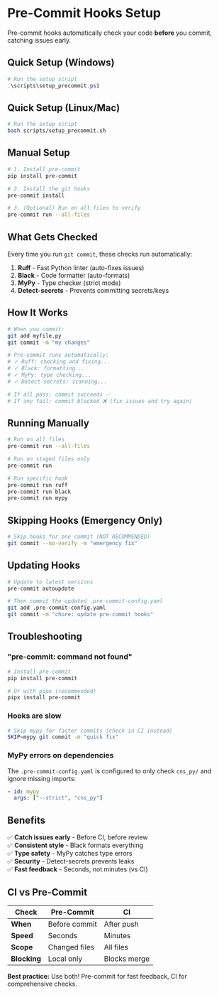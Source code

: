# Pre-Commit Hooks Setup

Pre-commit hooks automatically check your code **before** you commit, catching issues early.

## Quick Setup (Windows)

```powershell
# Run the setup script
.\scripts\setup_precommit.ps1
```

## Quick Setup (Linux/Mac)

```bash
# Run the setup script
bash scripts/setup_precommit.sh
```

## Manual Setup

```bash
# 1. Install pre-commit
pip install pre-commit

# 2. Install the git hooks
pre-commit install

# 3. (Optional) Run on all files to verify
pre-commit run --all-files
```

## What Gets Checked

Every time you run `git commit`, these checks run automatically:

1. **Ruff** - Fast Python linter (auto-fixes issues)
2. **Black** - Code formatter (auto-formats)
3. **MyPy** - Type checker (strict mode)
4. **Detect-secrets** - Prevents committing secrets/keys

## How It Works

```bash
# When you commit:
git add myfile.py
git commit -m "my changes"

# Pre-commit runs automatically:
# ✓ Ruff: checking and fixing...
# ✓ Black: formatting...
# ✓ MyPy: type checking...
# ✓ Detect-secrets: scanning...

# If all pass: commit succeeds ✅
# If any fail: commit blocked ❌ (fix issues and try again)
```

## Running Manually

```bash
# Run on all files
pre-commit run --all-files

# Run on staged files only
pre-commit run

# Run specific hook
pre-commit run ruff
pre-commit run black
pre-commit run mypy
```

## Skipping Hooks (Emergency Only)

```bash
# Skip hooks for one commit (NOT RECOMMENDED)
git commit --no-verify -m "emergency fix"
```

## Updating Hooks

```bash
# Update to latest versions
pre-commit autoupdate

# Then commit the updated .pre-commit-config.yaml
git add .pre-commit-config.yaml
git commit -m "chore: update pre-commit hooks"
```

## Troubleshooting

### "pre-commit: command not found"

```bash
# Install pre-commit
pip install pre-commit

# Or with pipx (recommended)
pipx install pre-commit
```

### Hooks are slow

```bash
# Skip mypy for faster commits (check in CI instead)
SKIP=mypy git commit -m "quick fix"
```

### MyPy errors on dependencies

The `.pre-commit-config.yaml` is configured to only check `cns_py/` and ignore missing imports:

```yaml
- id: mypy
  args: ["--strict", "cns_py"]
```

## Benefits

✅ **Catch issues early** - Before CI, before review  
✅ **Consistent style** - Black formats everything  
✅ **Type safety** - MyPy catches type errors  
✅ **Security** - Detect-secrets prevents leaks  
✅ **Fast feedback** - Seconds, not minutes (vs CI)  

## CI vs Pre-Commit

| Check | Pre-Commit | CI |
|-------|------------|-----|
| **When** | Before commit | After push |
| **Speed** | Seconds | Minutes |
| **Scope** | Changed files | All files |
| **Blocking** | Local only | Blocks merge |

**Best practice:** Use both! Pre-commit for fast feedback, CI for comprehensive checks.
